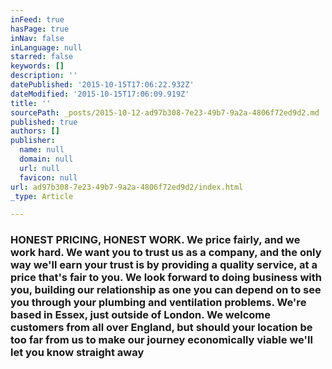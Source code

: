 ```yaml
---
inFeed: true
hasPage: true
inNav: false
inLanguage: null
starred: false
keywords: []
description: ''
datePublished: '2015-10-15T17:06:22.932Z'
dateModified: '2015-10-15T17:06:09.919Z'
title: ''
sourcePath: _posts/2015-10-12-ad97b308-7e23-49b7-9a2a-4806f72ed9d2.md
published: true
authors: []
publisher:
  name: null
  domain: null
  url: null
  favicon: null
url: ad97b308-7e23-49b7-9a2a-4806f72ed9d2/index.html
_type: Article

---
```

### HONEST PRICING, HONEST WORK. We price fairly, and we work hard. We want you to trust us as a company, and the only way we'll earn your trust is by providing a quality service, at a price that's fair to you. We look forward to doing business with you, building our relationship as one you can depend on to see you through your plumbing and ventilation problems. We're based in Essex, just outside of London. We welcome customers from all over England, but should your location be too far from us to make our journey economically viable we'll let you know straight away